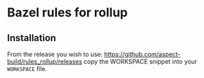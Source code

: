 # Bazel rules for rollup

## Installation

From the release you wish to use:
<https://github.com/aspect-build/rules_rollup/releases>
copy the WORKSPACE snippet into your `WORKSPACE` file.
